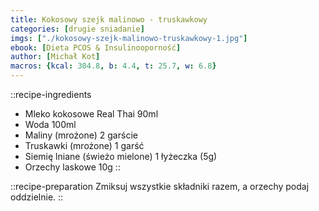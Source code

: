 ```yaml
---
title: Kokosowy szejk malinowo - truskawkowy
categories: [drugie sniadanie]
imgs: ["./kokosowy-szejk-malinowo-truskawkowy-1.jpg"]
ebook: [Dieta PCOS & Insulinooporność]
author: [Michał Kot]
macros: {kcal: 304.8, b: 4.4, t: 25.7, w: 6.8}
---
```

::recipe-ingredients
- Mleko kokosowe Real Thai 90ml
- Woda 100ml
- Maliny (mrożone) 2 garście
- Truskawki (mrożone) 1 garść
- Siemię lniane (świeżo mielone) 1 łyżeczka (5g)
- Orzechy laskowe 10g
::

::recipe-preparation
Zmiksuj wszystkie składniki razem, a orzechy podaj oddzielnie.
::